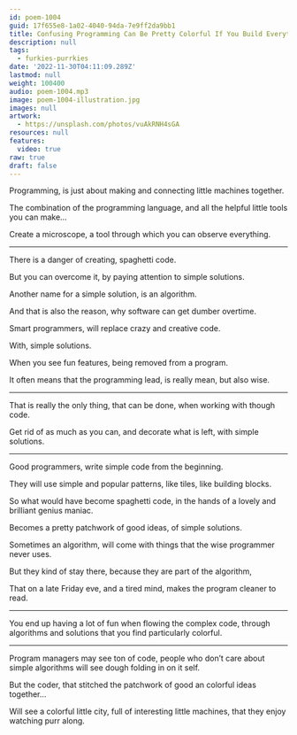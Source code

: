 ```yaml
---
id: poem-1004
guid: 17f655e8-1a02-4040-94da-7e9ff2da9bb1
title: Confusing Programming Can Be Pretty Colorful If You Build Everything Out Of Interesting Little Machines
description: null
tags:
  - furkies-purrkies
date: '2022-11-30T04:11:09.289Z'
lastmod: null
weight: 100400
audio: poem-1004.mp3
image: poem-1004-illustration.jpg
images: null
artwork:
  - https://unsplash.com/photos/vuAkRNH4sGA
resources: null
features:
  video: true
raw: true
draft: false
---
```


Programming, is just about making
and connecting little machines together.


The combination of the programming language,
and all the helpful little tools you can make…

Create a microscope,
a tool through which you can observe everything.

---

There is a danger of creating,
spaghetti code.

But you can overcome it,
by paying attention to simple solutions.

Another name for a simple solution,
is an algorithm.

And that is also the reason,
why software can get dumber overtime.

Smart programmers,
will replace crazy and creative code.

With,
simple solutions.

When you see fun features,
being removed from a program.

It often means that the programming lead,
is really mean, but also wise.

---

That is really the only thing,
that can be done, when working with though code.

Get rid of as much as you can,
and decorate what is left, with simple solutions.

---

Good programmers,
write simple code from the beginning.

They will use simple and popular patterns,
like tiles, like building blocks.

So what would have become spaghetti code,
in the hands of a lovely and  brilliant genius maniac.

Becomes a pretty patchwork of good ideas,
of simple solutions.

Sometimes an algorithm,
will come with things that the wise programmer never uses.

But they kind of stay there,
because they are part of the algorithm,

That on a late Friday eve, and a tired mind,
makes the program cleaner to read.

---

You end up having a lot of fun when flowing the complex code,
through algorithms and solutions that you find particularly colorful.

---

Program managers may see ton of code,
people who don’t care about simple algorithms will see dough folding in on it self.

But the coder,
that stitched the patchwork of good an colorful ideas together...

Will see a colorful little city,
full of interesting little machines, that they enjoy watching purr along.
